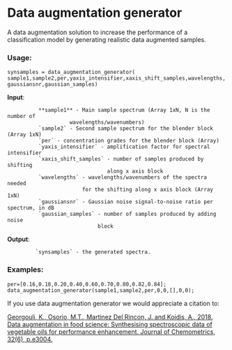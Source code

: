 # Data augmentation generator
A data augmentation solution to increase the performance of a classification model by generating realistic data augmented samples.

### Usage:
  `synsamples = data_augmentation_generator( sample1,sample2,per,yaxis_intensifier,xaxis_shift_samples,wavelengths,gaussiansnr,gaussian_samples)` 
 
**Input**:

              **sample1** - Main sample spectrum (Array 1xN, N is the number of
                        wavelengths/wavenumbers)  
              `sample2` - Second sample spectrum for the blender block (Array 1xN) 
              `per` - concentration grades for the blender block (Array)
              `yaxis_intensifier` - amplification factor for spectral intensifier
              `xaxis_shift_samples` - number of samples produced by shifting
                                    along x axis block
              `wavelengths` - wavelengths/wavenumbers of the spectra needed
                            for the shifting along x axis block (Array 1xN)
              `gaussiansnr` - Gaussian noise signal-to-noise ratio per spectrum, in dB
              `gaussian_samples` - number of samples produced by adding noise
                                 block
              
 **Output**:
 
             `synsamples` - the generated spectra.   

### Examples:
```
per=[0.16,0.18,0.20,0.40,0.60,0.70,0.80,0.82,0.84];
data_augmentation_generator(sample1,sample2,per,0,0,[],0,0); 
```

If you use data augmentation generator we would appreciate a citation to:

[Georgouli, K., Osorio, M.T., Martinez Del Rincon, J. and Koidis, A., 2018. Data augmentation in food science: Synthesising spectroscopic data of vegetable oils for performance enhancement. Journal of Chemometrics, 32(6), p.e3004.](https://onlinelibrary.wiley.com/doi/full/10.1002/cem.3004?casa_token=2nxP1jZQdssAAAAA%3AZKK6sp65Uz1PsfCD5oJEqUP9vIyaJ1LkGbFPEagIQMuDNCnQYm2WceB0dB_tLzRi5pqUWkc43yALAYw)

